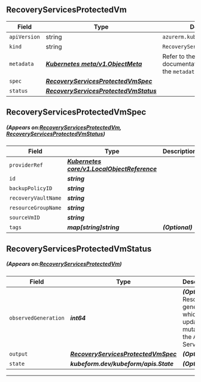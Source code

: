 ## RecoveryServicesProtectedVm
| Field | Type | Description |
| ------ | ----- | ----------- |
| `apiVersion` | string | `azurerm.kubeform.com/v1alpha1` |
|    `kind` | string | `RecoveryServicesProtectedVm` |
| `metadata` | ***[Kubernetes meta/v1.ObjectMeta](https://kubernetes.io/docs/reference/generated/kubernetes-api/v1.13/#objectmeta-v1-meta)***|Refer to the Kubernetes API documentation for the fields of the `metadata` field.|
| `spec` | ***[RecoveryServicesProtectedVmSpec](#RecoveryServicesProtectedVmSpec)***||
| `status` | ***[RecoveryServicesProtectedVmStatus](#RecoveryServicesProtectedVmStatus)***||
## RecoveryServicesProtectedVmSpec
##### (Appears on:[RecoveryServicesProtectedVm](#RecoveryServicesProtectedVm), [RecoveryServicesProtectedVmStatus](#RecoveryServicesProtectedVmStatus))
| Field | Type | Description |
| ------ | ----- | ----------- |
| `providerRef` | ***[Kubernetes core/v1.LocalObjectReference](https://kubernetes.io/docs/reference/generated/kubernetes-api/v1.13/#localobjectreference-v1-core)***||
| `id` | ***string***||
| `backupPolicyID` | ***string***||
| `recoveryVaultName` | ***string***||
| `resourceGroupName` | ***string***||
| `sourceVmID` | ***string***||
| `tags` | ***map[string]string***| ***(Optional)*** |
## RecoveryServicesProtectedVmStatus
##### (Appears on:[RecoveryServicesProtectedVm](#RecoveryServicesProtectedVm))
| Field | Type | Description |
| ------ | ----- | ----------- |
| `observedGeneration` | ***int64***| ***(Optional)*** Resource generation, which is updated on mutation by the API Server.|
| `output` | ***[RecoveryServicesProtectedVmSpec](#RecoveryServicesProtectedVmSpec)***| ***(Optional)*** |
| `state` | ***kubeform.dev/kubeform/apis.State***| ***(Optional)*** |
---
